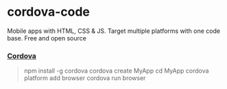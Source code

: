 # cordova-code
Mobile apps with HTML, CSS &amp; JS.  Target multiple platforms with one code base.  Free and open source


### [Cordova](https://cordova.apache.org/)

> npm install -g cordova
> cordova create MyApp
> cd MyApp 
> cordova platform add browser
> cordova run browser
